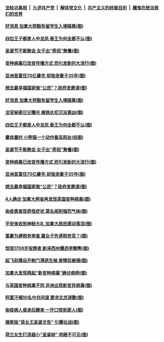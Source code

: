 ####  [法轮功真相](../../../../basic/blob/master/README.md?t=12300531) &nbsp;|&nbsp; [九评共产党](../../../../9ping.md/blob/master/README.md?t=12300531) &nbsp;|&nbsp; [解体党文化](../../../../jtdwh.md/blob/master/README.md?t=12300531)  &nbsp;|&nbsp; [共产主义的终极目的](../../../../gczydzjmd.md/blob/master/README.md?t=12300531) &nbsp;|&nbsp; [魔鬼在统治我们的世界](../../../../mgztzwmdsj.md/blob/master/README.md?t=12300531) 

#### [好消息 加拿大将豁免留学生入境隔离(图)](../pages/p3/957431.md?t=12300531) 

#### [四位王子都是人中龙凤 泰王为何全都不认(图)](../pages/p3/957417.md?t=12300531) 

#### [圣诞节不能聚会 女子出“奇招”聚餐(图)](../pages/p3/957346.md?t=12300531) 

#### [变种病毒已改变传播方式 恐引发新的大流行(图)](../pages/p3/957338.md?t=12300531) 

#### [亚洲首富住70亿豪宅 却独宠妻子35年(图)](../pages/p3/957336.md?t=12300531) 

#### [想去最幸福国家做“公民”？政府发邀请(图)](../pages/p3/957334.md?t=12300531) 

#### [好消息 加拿大将豁免留学生入境隔离(图)](../pages/p3/957431.md?t=12300531) 

#### [法官秘密日记曝光 揭铁达尼沉没真凶(图)](../pages/p3/957420.md?t=12300531) 

#### [四位王子都是人中龙凤 泰王为何全都不认(图)](../pages/p3/957417.md?t=12300531) 

#### [量体重时 小熊猫一个动作看呆网友(组图)](../pages/p3/957337.md?t=12300531) 

#### [圣诞节不能聚会 女子出“奇招”聚餐(图)](../pages/p3/957346.md?t=12300531) 

#### [变种病毒已改变传播方式 恐引发新的大流行(图)](../pages/p3/957338.md?t=12300531) 

#### [亚洲首富住70亿豪宅 却独宠妻子35年(图)](../pages/p3/957336.md?t=12300531) 

#### [想去最幸福国家做“公民”？政府发邀请(图)](../pages/p3/957334.md?t=12300531) 

#### [4人确诊 加拿大两省再发现英国变种病毒(图)](../pages/p3/957326.md?t=12300531) 

#### [染疫患者现奇怪症状 莫名闻到强烈气味(图)](../pages/p3/957318.md?t=12300531) 

#### [平安夜收到神秘大礼 加拿大居民感动落泪(图)](../pages/p3/957277.md?t=12300531) 

#### [富豪为避税务审查 雇女子色诱税务官？(图)](../pages/p3/956678.md?t=12300531) 

#### [惊现1709岁投票者 新泽西州爆选举舞弊(图)](../pages/p3/957187.md?t=12300531) 

#### [起飞前擅自开舱门滑逃生梯 美情侣被捕(图)](../pages/p3/957180.md?t=12300531) 

#### [加拿大发现两起“新变种病毒”确诊病例(图)](../pages/p3/957176.md?t=12300531) 

#### [与英国变种病毒不同 非洲出现新变异病毒(图)](../pages/p3/957167.md?t=12300531) 

#### [阿富汗捕10名中共间谍 要求北京道歉(图)](../pages/p3/957163.md?t=12300531) 

#### [染疫病人昏迷后醒来 一开口惊到家人(图)](../pages/p3/957156.md?t=12300531) 

#### [搞笑版“英女王圣诞文告” 引爆论战(图)](../pages/p3/957153.md?t=12300531) 

#### [荷兰女生打造超小“圣诞树” 肉眼不可见(图)](../pages/p3/957066.md?t=12300531) 


